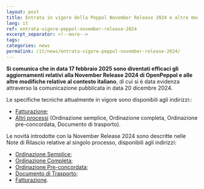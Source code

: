 ```yaml
---
layout: post
title: Entrata in vigore della Peppol November Release 2024 e altre modifiche italiane
lang: it
ref: entrata-vigore-peppol-november-release-2024
excerpt_separator: <!--more-->
tags:
categories: news
permalink: /it/news/entrata-vigore-peppol-november-release-2024/
---
```

**Si comunica che in data 17 febbraio 2025 sono diventati efficaci gli aggiornamenti relativi alla November Release 2024 di OpenPeppol e alle altre modifiche relative al contesto italiano**, di cui si è data evidenza attraverso la comunicazione pubblicata in data 20 dicembre 2024.

Le specifiche tecniche attualmente in vigore sono disponibili agli indirizzi::

  -  [Fatturazione](https://peppol-docs.agid.gov.it/docs/my_index_fatt.jsp);
  -  [Altri processi](https://peppol-docs.agid.gov.it/docs/my_index.jsp) (Ordinazione semplice, Ordinazione completa, Ordinazione pre-concordata, Documento di trasporto).
<!--more-->

Le novità introdotte con la November Release 2024 sono descritte nelle Note di Rilascio relative al singolo processo, disponibili agli indirizzi:

  -  [Ordinazione Semplice](https://peppol-docs.agid.gov.it/docs/docs/ITA/others/guides/release-notes-it/3-order-only/main.html);
  -  [Ordinazione Completa](https://peppol-docs.agid.gov.it/docs/docs/ITA/others/guides/release-notes-it/28-ordering/main.html);
  -  [Ordinazione Pre-concordata](https://peppol-docs.agid.gov.it/docs/docs/ITA/others/guides/release-notes-it/42-orderagreement/main.html);
  -  [Documento di Trasporto](https://peppol-docs.agid.gov.it/docs/docs/ITA/others/guides/release-notes-it/30-despatchadvice/main.html);
  -  [Fatturazione](https://peppol-docs.agid.gov.it/docs/docs/ITA/invoice/guide/release-notes-it/main.html).
 


